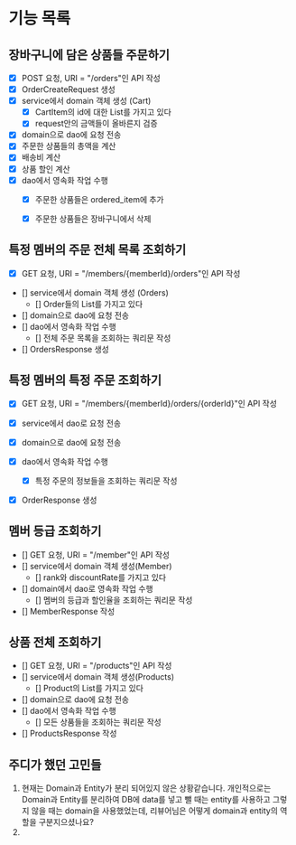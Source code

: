 # 기능 목록

## 장바구니에 담은 상품들 주문하기
- [x] POST 요청, URI = "/orders"인 API 작성
- [x] OrderCreateRequest 생성
- [x] service에서 domain 객체 생성 (Cart)
  - [x] CartItem의 id에 대한 List를 가지고 있다
  - [x] request안의 금액들이 올바른지 검증
- [x] domain으로 dao에 요청 전송
- [x] 주문한 상품들의 총액을 계산
- [x] 배송비 계산
- [x] 상품 할인 계산
- [x] dao에서 영속화 작업 수행
  - [x] 주문한 상품들은 ordered_item에 추가
  - [x] 주문한 상품들은 장바구니에서 삭제


## 특정 멤버의 주문 전체 목록 조회하기
- [x] GET 요청, URI = "/members/{memberId}/orders"인 API 작성
- [] service에서 domain 객체 생성 (Orders)
  - [] Order들의 List를 가지고 있다 
- [] domain으로 dao에 요청 전송
- [] dao에서 영속화 작업 수행
  - [] 전체 주문 목록을 조회하는 쿼리문 작성
- [] OrdersResponse 생성


## 특정 멤버의 특정 주문 조회하기
- [x] GET 요청, URI = "/members/{memberId}/orders/{orderId}"인 API 작성
- [x] service에서 dao로 요청 전송
- [x] domain으로 dao에 요청 전송
- [x] dao에서 영속화 작업 수행
  - [x] 특정 주문의 정보들을 조회하는 쿼리문 작성
- [x] OrderResponse 생성


## 멤버 등급 조회하기
- [] GET 요청, URI = "/member"인 API 작성
- [] service에서 domain 객체 생성(Member)
  - [] rank와 discountRate를 가지고 있다
- [] domain에서 dao로 영속화 작업 수행
  - [] 멤버의 등급과 할인율을 조회하는 쿼리문 작성
- [] MemberResponse 작성 

## 상품 전체 조회하기
- [] GET 요청, URI = "/products"인 API 작성
- [] service에서 domain 객체 생성(Products)
  - [] Product의 List를 가지고 있다 
- [] domain으로 dao에 요청 전송
- [] dao에서 영속화 작업 수행
  - [] 모든 상품들을 조회하는 쿼리문 작성 
- [] ProductsResponse 작성


## 주디가 했던 고민들
1. 현재는 Domain과 Entity가 분리 되어있지 않은 상황같습니다. 개인적으로는 Domain과 Entity를 분리하여 DB에 data를 넣고 뺄 때는 entity를 사용하고 그렇지 않을 때는 domain을 사용했었는데, 리뷰어님은 어떻게 domain과 entity의 역할을 구분지으셨나요?
2. 
